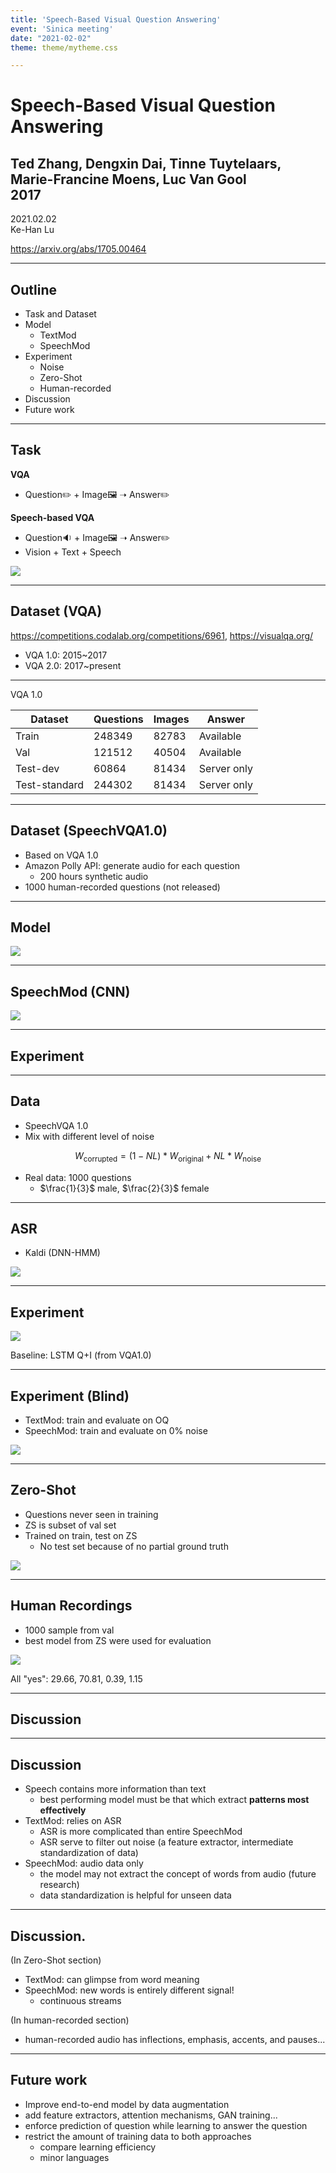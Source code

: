 ```yaml
---
title: 'Speech-Based Visual Question Answering'
event: 'Sinica meeting'
date: "2021-02-02"
theme: theme/mytheme.css

---
```


# Speech-Based Visual Question Answering <!-- .element: class="title" -->
## Ted Zhang, Dengxin Dai, Tinne Tuytelaars, Marie-Francine Moens, Luc Van Gool<br> 2017 <!-- .element: class="subtitle" -->

<div class="title-name">
2021.02.02 <br>
Ke-Han Lu
</div>

https://arxiv.org/abs/1705.00464 <!-- .element: class="footnote" -->

---

## Outline

- Task and Dataset
- Model
  - TextMod
  - SpeechMod
- Experiment
  - Noise
  - Zero-Shot
  - Human-recorded
- Discussion
- Future work

---

## Task

**VQA**
- Question✏️ + Image🖼️ ➝ Answer✏️

**Speech-based VQA**
- Question🔉 + Image🖼️ ➝ Answer✏️
- Vision + Text + Speech

![](attachments/2021-01-22-05-56-37.png) <!-- .element: class="img100" -->

----

## Dataset (VQA)

<span>https://competitions.codalab.org/competitions/6961, https://visualqa.org/ </span> <!-- .element: class="footnote" -->

- VQA 1.0: 2015~2017
- VQA 2.0: 2017~present

<hr>

$\text{VQA 1.0}$

| Dataset       | Questions | Images | Answer      |
|---------------|-----------|--------|-------------|
| Train         | 248349    | 82783  | Available   |
| Val           | 121512    | 40504  | Available   |
| Test-dev      | 60864     | 81434  | Server only |
| Test-standard | 244302    | 81434  | Server only |

----

## Dataset (SpeechVQA1.0)

- Based on $\text{VQA 1.0}$
- Amazon Polly API: generate audio for each question
  - 200 hours synthetic audio
- 1000 human-recorded questions (not released)


---

## Model

![](attachments/2021-01-22-03-20-57.png)  <!-- .element: class="img75" -->

----

## SpeechMod (CNN)

![](attachments/2021-02-01-22-02-26.png) <!-- .element: class="img100" -->

---

## Experiment <!-- .element: class="section-title" -->

----

## Data

- SpeechVQA 1.0
- Mix with different level of noise

$$
W_{\text{corrupted}} = (1-NL) * W_{\text{original}} + NL * W_{\text{noise}}
$$

- Real data: 1000 questions
  - $\frac{1}{3}$ male, $\frac{2}{3}$ female

----

## ASR

- Kaldi (DNN-HMM)

![](attachments/2021-01-22-04-27-48.png)


----

## Experiment

![](attachments/2021-02-01-21-39-59.png) <!-- .element: class="img50" -->

Baseline: LSTM Q+I (from $\text{VQA1.0}$)<!-- .element: class="footnote" -->

----

## Experiment (Blind)
- TextMod: train and evaluate on OQ
- SpeechMod: train and evaluate on 0% noise

![](attachments/2021-02-01-21-39-27.png) <!-- .element: class="img50" -->

----

## Zero-Shot
- Questions never seen in training
- $\text{ZS}$ is subset of $\text{val}$ set
- Trained on $\text{train}$, test on $\text{ZS}$
  - No test set because of no partial ground truth

![](attachments/2021-01-22-05-29-08.png)

----

## Human Recordings

- 1000 sample from $\text{val}$
- best model from $\text{ZS}$ were used for evaluation

![](attachments/2021-01-22-05-36-13.png) <!-- .element: class="img75" -->

All "yes": 29.66, 70.81, 0.39, 1.15 <!-- .element: class="footnote" -->

---

## Discussion <!-- .element: class="section-title" -->

----

## Discussion

- Speech contains more information than text
  - best performing model must be that which extract **patterns most effectively**
- TextMod: relies on ASR
  - ASR is more complicated than entire SpeechMod
  - ASR serve to filter out noise (a feature extractor, intermediate standardization of data)
- SpeechMod:  audio data only
  - the model may not extract the concept of words from audio (future research)
  - data standardization is helpful for unseen data

----

## Discussion.

(In Zero-Shot section)
- TextMod: can glimpse from word meaning
- SpeechMod: new words is entirely different signal!
  - continuous streams

(In human-recorded section)

- human-recorded audio has inflections, emphasis, accents, and pauses...

---

## Future work

- Improve end-to-end model by data augmentation
- add feature extractors, attention mechanisms, GAN training...
- enforce prediction of question while learning to answer the question
- restrict the amount of training data to both approaches
  - compare learning efficiency
  - minor languages
